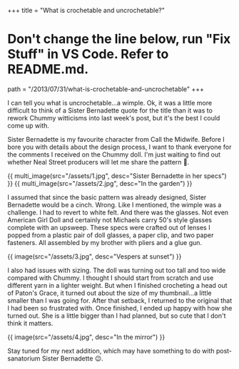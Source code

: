+++
title = "What is crochetable and uncrochetable?"

# Don't change the line below, run "Fix Stuff" in VS Code. Refer to README.md.
path = "/2013/07/31/what-is-crochetable-and-uncrochetable"
+++

I can tell you what is uncrochetable...a wimple. Ok, it was a little more difficult to think of a Sister Bernadette quote for the title than it was to rework Chummy witticisms into last week's post, but it's the best I could come up with.

<!-- more -->

Sister Bernadette is my favourite character from Call the Midwife. Before I bore you with details about the design process, I want to thank everyone for the comments I received on the Chummy doll. I'm just waiting to find out whether Neal Street producers will let me share the pattern 🤞.

<div class="images">
  {{ multi_image(src="/assets/1.jpg", desc="Sister Bernadette in her specs") }}
  {{ multi_image(src="/assets/2.jpg", desc="In the garden") }}
</div>

I assumed that since the basic pattern was already designed, Sister Bernadette would be a cinch. Wrong. Like I mentioned, the wimple was a challenge. I had to revert to white felt. And there was the glasses. Not even American Girl Doll and certainly not Michaels carry 50's style glasses complete with an upsweep. These specs were crafted out of lenses I popped from a plastic pair of doll glasses, a paper clip, and two paper fasteners. All assembled by my brother with pliers and a glue gun.

{{ image(src="/assets/3.jpg", desc="Vespers at sunset") }}

I also had issues with sizing. The doll was turning out too tall and too wide compared with Chummy. I thought I should start from scratch and use different yarn in a lighter weight. But when I finished crocheting a head out of Paton's Grace, it turned out about the size of my thumbnail...a little smaller than I was going for. After that setback, I returned to the original that I had been so frustrated with. Once finished, I ended up happy with how she turned out. She is a little bigger than I had planned, but so cute that I don't think it matters.

{{ image(src="/assets/4.jpg", desc="In the mirror") }}

Stay tuned for my next addition, which may have something to do with post-sanatorium Sister Bernadette 😉.
